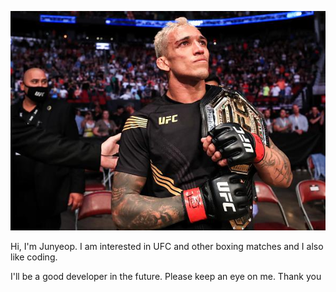 ![gettyimages-1318237065-594x594](README.assets/gettyimages-1318237065-594x594-16570999059846.jpg)

Hi, I'm Junyeop. I am interested in UFC and other boxing matches and I also like coding.

I'll be a good developer in the future. Please keep an eye on me. Thank you